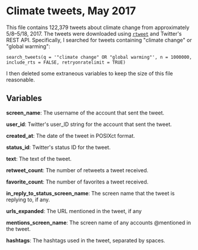 # Climate tweets, May 2017

This file contains 122,379 tweets about climate change from approximately 5/8–5/18, 2017. The tweets were downloaded using [`rtweet`](https://cran.r-project.org/web/packages/rtweet/index.html) and Twitter's REST API. Specifically, I searched for tweets containing "climate change" or "global warming":

    search_tweets(q = '"climate change" OR "global warming"', n = 1000000, include_rts = FALSE, retryonratelimit = TRUE)

I then deleted some extraneous variables to keep the size of this file reasonable.

## Variables

**screen_name**: The username of the account that sent the tweet.

**user_id**: Twitter's user_ID string for the account that sent the tweet.

**created_at**: The date of the tweet in POSIXct format.

**status_id**: Twitter's status ID for the tweet.

**text**: The text of the tweet.

**retweet_count**: The number of retweets a tweet received.

**favorite_count**: The number of favorites a tweet received.

**in_reply_to_status_screen_name**: The screen name that the tweet is replying to, if any.

**urls_expanded**: The URL mentioned in the tweet, if any

**mentions_screen_name**: The screen name of any accounts @mentioned in the tweet.

**hashtags**: The hashtags used in the tweet, separated by spaces.